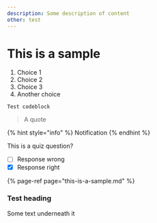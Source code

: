 ```yaml
---
description: Some description of content
other: test
---
```


# This is a sample

1. Choice 1
2. Choice 2
3. Choice 3
4. Another choice

```text
Test codeblock
```

> A quote

{% hint style="info" %}
Notification
{% endhint %}

This is a quiz question?

* [ ] Response wrong 
* [x] Response right

{% page-ref page="this-is-a-sample.md" %}

### Test heading <a id="with-a-different-anchor"></a>

Some text underneath it

